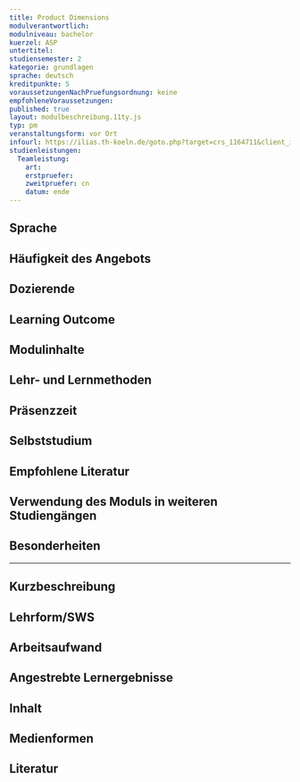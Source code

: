 ```yaml
---
title: Product Dimensions
modulverantwortlich: 
modulniveau: bachelor
kuerzel: ASP
untertitel:
studiensemester: 2
kategorie: grundlagen
sprache: deutsch
kreditpunkte: 5
voraussetzungenNachPruefungsordnung: keine
empfohleneVoraussetzungen: 
published: true
layout: modulbeschreibung.11ty.js
typ: pm
veranstaltungsform: vor Ort
infourl: https://ilias.th-koeln.de/goto.php?target=crs_1164711&client_id=ILIAS_FH_Koeln
studienleistungen:
  Teamleistung:
    art: 
    erstpruefer: 
    zweitpruefer: cn
    datum: ende
---
```


## Sprache

## Häufigkeit des Angebots

## Dozierende

## Learning Outcome

## Modulinhalte

## Lehr- und Lernmethoden

## Präsenzzeit

## Selbststudium

## Empfohlene Literatur

## Verwendung des Moduls in weiteren Studiengängen

## Besonderheiten

---

## Kurzbeschreibung

## Lehrform/SWS

## Arbeitsaufwand

## Angestrebte Lernergebnisse

## Inhalt

## Medienformen

## Literatur